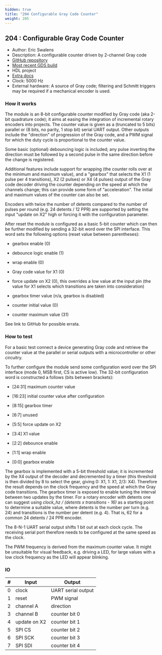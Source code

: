 ```yaml
---
hidden: true
title: "204 Configurable Gray Code Counter"
weight: 205
---
```


## 204 : Configurable Gray Code Counter

* Author: Eric Swalens
* Description: A configurable counter driven by 2-channel Gray code
* [GitHub repository](https://github.com/swalense/tt02-graycode_counter)
* [Most recent GDS build](https://github.com/swalense/tt02-graycode_counter/actions/runs/3602237769)
* HDL project
* [Extra docs](https://github.com/swalense/tt02-graycode_counter#readme)
* Clock: 5000 Hz
* External hardware: A source of Gray code; filtering and Schmitt triggers may be required if a mechanical encoder is used.




### How it works

The module is an 8-bit configurable counter modified by Gray code (aka 2-bit quadrature code);
it aims at easing the integration of incremental rotary encoders into projects.
The counter value is given as a (truncated to 5 bits) parallel or (8 bits, no parity, 1 stop bit) serial UART output.
Other outputs include the "direction" of progression of the Gray code, and a PWM signal for which the duty cycle is proportional to the counter value.

Some basic (optional) debouncing logic is included; any pulse inverting the direction must be followed by a second pulse in the same direction
before the change is registered.

Additional features include support for wrapping (the counter rolls over at the minimum and maximum value),
and a "gearbox" that selects the X1 (1 pulse per 4 transitions), X2 (2 pulses) or X4 (4 pulses) output of the Gray code decoder driving the counter
depending on the speed at which the channels change; this can provide some form of "acceleration".
The initial and maximum values of the counter can also be set.  

Encoders with twice the number of detents compared to the number of pulses per round (e.g. 24 detents / 12 PPR) are supported 
by setting the input "update on X2" high or forcing it with the configuration parameter.

After reset the module is configured as a basic 5-bit counter which can then be further modified by sending a 32-bit word over the SPI interface.
This word sets the following options (reset value between parentheses):

- gearbox enable (0)

- debounce logic enable (1)

- wrap enable (0)

- Gray code value for X1 (0)

- force update on X2 (0), this overrides a low value at the input pin (the value for X1 selects which transitions are taken into consideration)

- gearbox timer value (n/a, gearbox is disabled)

- counter initial value (0)

- counter maximum value (31)

See link to GitHub for possible errata.


### How to test

For a basic test connect a device generating Gray code and retrieve the counter value at the parallel or serial outputs with a microcontroller or other circuitry.

To further configure the module send some configuration word over the SPI interface (mode 0, MSB first, CS is active low).
The 32-bit configuration word is constructed a follows (bits between brackets):

- [24:31] maximum counter value

- [16:23] initial counter value after configuration

- [8:15] gearbox timer

- [6:7] unused

- [5:5] force update on X2

- [3:4] X1 value

- [2:2] debounce enable

- [1:1] wrap enable

- [0:0] gearbox enable

The gearbox is implemented with a 5-bit threshold value; it is incremented by the X4 output of the decoder and decremented by a timer
(this threshold is then divided by 8 to select the gear, giving 0: X1, 1: X1, 2/3: X4).
Therefore the result depends on the clock frequency and the speed at which the Gray code transitions. The gearbox timer is exposed to enable tuning
the interval between two updates by the timer.
For a rotary encoder with detents one can suggest using *clock_hz / (detents x transitions - 16)* as a starting point to determine a suitable value,
where detents is the number per turn (e.g. 24) and transitions is the number per detent (e.g. 4). That is, 62 for a common 24 detents / 24 PPR encoder.

The 8-N-1 UART serial output shifts 1 bit out at each clock cycle. The receiving serial port therefore needs to be configured at the same speed as the clock.

The PWM frequency is derived from the maximum counter value. It might be unsuitable for visual feedback, e.g. driving a LED, for large values with a low
clock frequency as the LED will appear blinking.


### IO

| # | Input        | Output       |
|---|--------------|--------------|
| 0 | clock  | UART serial output |
| 1 | reset  | PWM signal |
| 2 | channel A  | direction |
| 3 | channel B  | counter bit 0 |
| 4 | update on X2  | counter bit 1 |
| 5 | SPI CS  | counter bit 2 |
| 6 | SPI SCK  | counter bit 3 |
| 7 | SPI SDI  | counter bit 4 |
